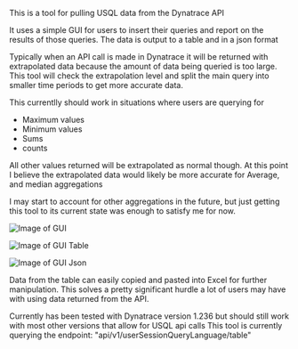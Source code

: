 This is a tool for pulling USQL data from the Dynatrace API

It uses a simple GUI for users to insert their queries and report on the results of those queries.
The data is output to a table and in a json format

Typically when an API call is made in Dynatrace it will be returned with extrapolated data because the amount of data being queried is too large.
This tool will check the extrapolation level and split the main query into smaller time periods to get more accurate data.

This currentlly should work in situations where users are querying for
- Maximum values
- Minimum values
- Sums
- counts

All other values returned will be extrapolated as normal though. At this point I believe the extrapolated data would likely be more accurate for Average, and median aggregations

I may start to account for other aggregations in the future, but just getting this tool to its current state was enough to satisfy me for now.

![Image of GUI](https://i.imgur.com/5PGxXCW.png)



![Image of GUI Table](https://i.imgur.com/DUj8XCA.png)



![Image of GUI Json](https://i.imgur.com/s0kfmoM.png)


Data from the table can easily copied and pasted into Excel for further manipulation. This solves a pretty significant hurdle a lot of users may have with using data returned from the API.

Currently has been tested with Dynatrace version 1.236 but should still work with most other versions that allow for USQL api calls
This tool is currently querying the endpoint: "api/v1/userSessionQueryLanguage/table"